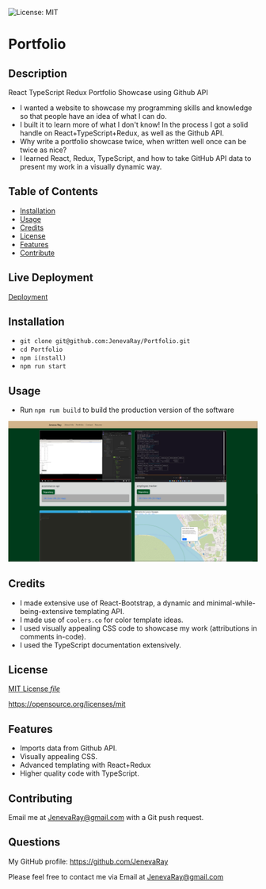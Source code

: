 ![License: MIT](https://img.shields.io/badge/License:_mit-grey.svg?style=plastic&color=blue)

# Portfolio
## Description
React TypeScript Redux Portfolio Showcase using Github API
- I wanted a website to showcase my programming skills and knowledge so that people have an idea of what I can do.
- I built it to learn more of what I don't know!  In the process I got a solid handle on React+TypeScript+Redux, as well as the Github API.
- Why write a portfolio showcase twice, when written well once can be twice as nice?
- I learned React, Redux, TypeScript, and how to take GitHub API data to present my work in a visually dynamic way.

## Table of Contents
- [Installation](#installation)
- [Usage](#usage)
- [Credits](#credits)
- [License](#license)
- [Features](#features)
- [Contribute](#contribute)

## Live Deployment
[Deployment](https://jenevaray.github.io/Portfolio)

## Installation
- `git clone git@github.com:JenevaRay/Portfolio.git`
- `cd Portfolio`
- `npm i(nstall)`
- `npm run start`

## Usage
- Run `npm rum build` to build the production version of the software

![Video of software in use.](./public/Portfolio.png)
## Credits
- I made extensive use of React-Bootstrap, a dynamic and minimal-while-being-extensive templating API.
- I made use of `coolers.co` for color template ideas.
- I used visually appealing CSS code to showcase my work (attributions in comments in-code).
- I used the TypeScript documentation extensively.
## License
[MIT License *file*](LICENSE)

https://opensource.org/licenses/mit
## Features
- Imports data from Github API.
- Visually appealing CSS.
- Advanced templating with React+Redux
- Higher quality code with TypeScript.
## Contributing
Email me at JenevaRay@gmail.com with a Git push request.
## Questions
My GitHub profile: https://github.com/JenevaRay

Please feel free to contact me via Email at JenevaRay@gmail.com